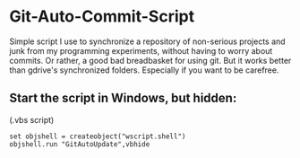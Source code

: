 # Git-Auto-Commit-Script
Simple script I use to synchronize a repository of non-serious projects and junk from my programming experiments, without having to worry about commits.   Or rather, a good bad breadbasket for using git. But it works better than gdrive's synchronized folders. Especially if you want to be carefree.


## Start the script in Windows, but hidden:
(.vbs script)
``` [vbs]
set objshell = createobject("wscript.shell")
objshell.run "GitAutoUpdate",vbhide
```
